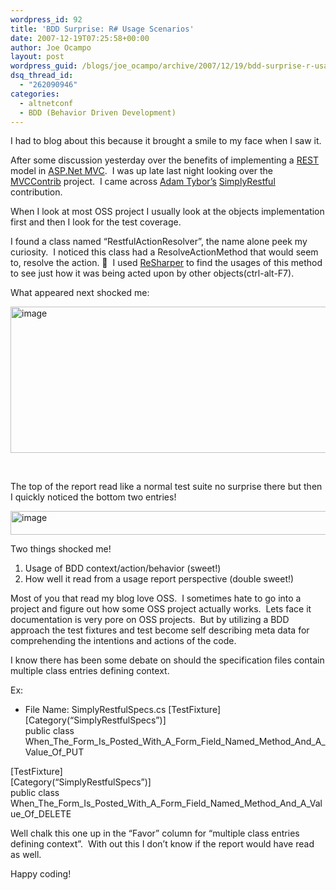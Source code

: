 ```yaml
---
wordpress_id: 92
title: 'BDD Surprise: R# Usage Scenarios'
date: 2007-12-19T07:25:58+00:00
author: Joe Ocampo
layout: post
wordpress_guid: /blogs/joe_ocampo/archive/2007/12/19/bdd-surprise-r-usage-scenarios.aspx
dsq_thread_id:
  - "262090946"
categories:
  - altnetconf
  - BDD (Behavior Driven Development)
---
```

I had to blog about this because it brought a smile to my face when I saw it.

After some discussion yesterday over the benefits of implementing a <a href="http://www.infoq.com/articles/rest-introduction" target="_blank">REST</a> model in <a href="http://weblogs.asp.net/scottgu/archive/2007/12/09/asp-net-3-5-extensions-ctp-preview-released.aspx" target="_blank">ASP.Net MVC</a>.&nbsp; I was up late last night looking over the <a href="http://www.codeplex.com/MVCContrib" target="_blank">MVCContrib</a> project.&nbsp; I came across <a href="http://abombss.com/" target="_blank">Adam Tybor&#8217;s</a> <a href="http://abombss.com/blog/2007/12/10/ms-mvc-simply-restful-routing/" target="_blank">SimplyRestful</a> contribution.

When I look at most OSS project I usually look at the objects implementation first and then I look for the test coverage.

I found a class named &#8220;RestfulActionResolver&#8221;, the name alone peek my curiosity.&nbsp; I noticed this class had a ResolveActionMethod that would seem to, resolve the action. 🙂&nbsp; I used <a href="http://www.jetbrains.com/resharper/" target="_blank">ReSharper</a> to find the usages of this method to see just how it was being acted upon by other objects(ctrl-alt-F7).&nbsp; 

What appeared next shocked me:

[<img style="border-right: 0px;border-top: 0px;border-left: 0px;border-bottom: 0px" height="234" alt="image" src="http://lostechies.com/joeocampo/files/2011/03BDDSurpriseRUsageScenarios_1527/image_thumb.png" width="644" border="0" />](http://lostechies.com/joeocampo/files/2011/03BDDSurpriseRUsageScenarios_1527/image_2.png) 

&nbsp;

The top of the report read like a normal test suite no surprise there but then I quickly noticed the bottom two entries!

[<img style="border-right: 0px;border-top: 0px;border-left: 0px;border-bottom: 0px" height="38" alt="image" src="http://lostechies.com/joeocampo/files/2011/03BDDSurpriseRUsageScenarios_1527/image_thumb_1.png" width="644" border="0" />](http://lostechies.com/joeocampo/files/2011/03BDDSurpriseRUsageScenarios_1527/image_4.png) 

Two things shocked me!

  1. Usage of BDD context/action/behavior (sweet!)
  2. How well it read from a usage report perspective (double sweet!)

Most of you that read my blog love OSS.&nbsp; I sometimes hate to go into a project and figure out how some OSS project actually works.&nbsp; Lets face it documentation is very pore on OSS projects.&nbsp; But by utilizing a BDD approach the test fixtures and test become self describing meta data for comprehending the intentions and actions of the code.&nbsp; 

I know there has been some debate on should the specification files contain multiple class entries defining context.

Ex:

  * File Name: SimplyRestfulSpecs.cs
[TestFixture]  
[Category(&#8220;SimplyRestfulSpecs&#8221;)]  
public class When\_The\_Form\_Is\_Posted\_With\_A\_Form\_Field\_Named\_Method\_And\_A\_Value\_Of_PUT 

[TestFixture]  
[Category(&#8220;SimplyRestfulSpecs&#8221;)]  
public class When\_The\_Form\_Is\_Posted\_With\_A\_Form\_Field\_Named\_Method\_And\_A\_Value\_Of_DELETE

Well chalk this one up in the &#8220;Favor&#8221; column for &#8220;multiple class entries defining context&#8221;.&nbsp; With out this I don&#8217;t know if the report would have read as well.

Happy coding!

&nbsp;